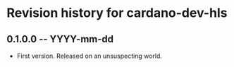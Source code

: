 # Revision history for cardano-dev-hls

## 0.1.0.0 -- YYYY-mm-dd

* First version. Released on an unsuspecting world.
